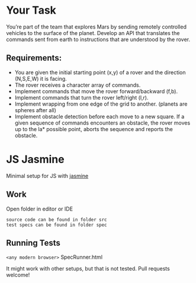 # Your Task

You’re part of the team that explores Mars by sending remotely controlled vehicles to the surface of the planet. Develop an API that translates the commands sent from earth to instructions that are understood by the rover.

## Requirements:

 * You are given the initial starting point (x,y) of a rover and the direction (N,S,E,W) it is facing.
 * The rover receives a character array of commands.
 * Implement commands that move the rover forward/backward (f,b).
 * Implement commands that turn the rover left/right (l,r).
 * Implement wrapping from one edge of the grid to another. (planets are spheres after all)
 * Implement obstacle detection before each move to a new square. If a given sequence of commands encounters an obstacle, the rover moves up to the la* possible point, aborts the sequence and reports the obstacle.



# JS Jasmine

Minimal setup for JS with [jasmine](http://jasmine.github.io/)

## Work

Open folder in editor or IDE

    source code can be found in folder src
    test specs can be found in folder spec

## Running Tests

`<any modern browser>` SpecRunner.html

It might work with other setups, but that is not tested. Pull requests welcome!

